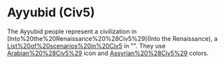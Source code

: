# Ayyubid (Civ5)

The Ayyubid people represent a civilization in [Into%20the%20Renaissance%20%28Civ5%29](Into the Renaissance), a [List%20of%20scenarios%20in%20Civ5](scenario) in "". They use [Arabian%20%28Civ5%29](Arabia's) icon and [Assyrian%20%28Civ5%29](Assyria's) colors.